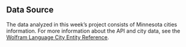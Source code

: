## Data Source

The data analyzed in this week’s project consists of Minnesota cities information.
For more information about the API and city data, see the [Wolfram Language City Entity Reference](https://reference.wolfram.com/language/ref/entity/City.html).
